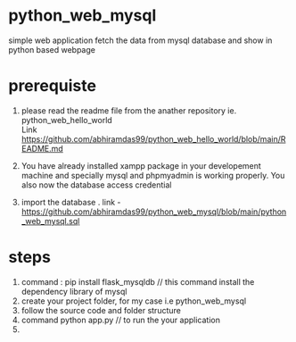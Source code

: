 # python_web_mysql
simple web application  fetch the data from mysql database and show in python based webpage 

# prerequiste 
1) please read the readme file from the anather repository ie.  python_web_hello_world   
Link https://github.com/abhiramdas99/python_web_hello_world/blob/main/README.md

2) You have already installed xampp package in your developement machine and specially mysql and phpmyadmin is working properly. You also now the database access credential 
3) import the database . link - https://github.com/abhiramdas99/python_web_mysql/blob/main/python_web_mysql.sql

# steps 
1) command : pip install flask_mysqldb // this command install the dependency library of mysql 
2) create your project folder, for my case i.e python_web_mysql 
3) follow the source code and folder structure 
4) command python app.py  // to run the your application 
5) 

